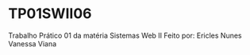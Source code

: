 # TP01SWII06
Trabalho Prático 01 da matéria Sistemas Web II
 Feito por:
 Ericles Nunes
 Vanessa Viana
